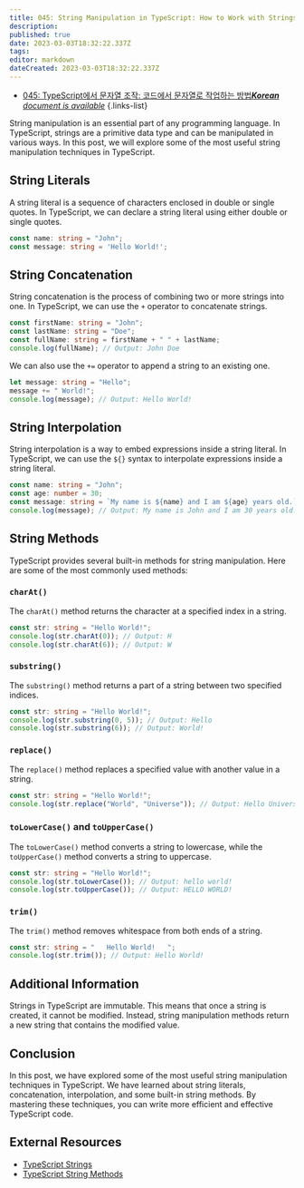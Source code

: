 ```yaml
---
title: 045: String Manipulation in TypeScript: How to Work with Strings in Your Code
description: 
published: true
date: 2023-03-03T18:32:22.337Z
tags: 
editor: markdown
dateCreated: 2023-03-03T18:32:22.337Z
---
```


- [045: TypeScript에서 문자열 조작: 코드에서 문자열로 작업하는 방법***Korean** document is available*](/ko/Knowledge-base/TypeScript/Learning/045-string-manipulation-in-typescript-how-to-work-with-strings-in-your-code)
{.links-list}


String manipulation is an essential part of any programming language. In TypeScript, strings are a primitive data type and can be manipulated in various ways. In this post, we will explore some of the most useful string manipulation techniques in TypeScript.

## String Literals

A string literal is a sequence of characters enclosed in double or single quotes. In TypeScript, we can declare a string literal using either double or single quotes.

```typescript
const name: string = "John";
const message: string = 'Hello World!';
```

## String Concatenation

String concatenation is the process of combining two or more strings into one. In TypeScript, we can use the `+` operator to concatenate strings.

```typescript
const firstName: string = "John";
const lastName: string = "Doe";
const fullName: string = firstName + " " + lastName;
console.log(fullName); // Output: John Doe
```

We can also use the `+=` operator to append a string to an existing one.

```typescript
let message: string = "Hello";
message += " World!";
console.log(message); // Output: Hello World!
```

## String Interpolation

String interpolation is a way to embed expressions inside a string literal. In TypeScript, we can use the `${}` syntax to interpolate expressions inside a string literal.

```typescript
const name: string = "John";
const age: number = 30;
const message: string = `My name is ${name} and I am ${age} years old.`;
console.log(message); // Output: My name is John and I am 30 years old.
```

## String Methods

TypeScript provides several built-in methods for string manipulation. Here are some of the most commonly used methods:

### `charAt()`

The `charAt()` method returns the character at a specified index in a string.

```typescript
const str: string = "Hello World!";
console.log(str.charAt(0)); // Output: H
console.log(str.charAt(6)); // Output: W
```

### `substring()`

The `substring()` method returns a part of a string between two specified indices.

```typescript
const str: string = "Hello World!";
console.log(str.substring(0, 5)); // Output: Hello
console.log(str.substring(6)); // Output: World!
```

### `replace()`

The `replace()` method replaces a specified value with another value in a string.

```typescript
const str: string = "Hello World!";
console.log(str.replace("World", "Universe")); // Output: Hello Universe!
```

### `toLowerCase()` and `toUpperCase()`

The `toLowerCase()` method converts a string to lowercase, while the `toUpperCase()` method converts a string to uppercase.

```typescript
const str: string = "Hello World!";
console.log(str.toLowerCase()); // Output: hello world!
console.log(str.toUpperCase()); // Output: HELLO WORLD!
```

### `trim()`

The `trim()` method removes whitespace from both ends of a string.

```typescript
const str: string = "   Hello World!   ";
console.log(str.trim()); // Output: Hello World!
```

## Additional Information

Strings in TypeScript are immutable. This means that once a string is created, it cannot be modified. Instead, string manipulation methods return a new string that contains the modified value.

## Conclusion

In this post, we have explored some of the most useful string manipulation techniques in TypeScript. We have learned about string literals, concatenation, interpolation, and some built-in string methods. By mastering these techniques, you can write more efficient and effective TypeScript code.

## External Resources

- [TypeScript Strings](https://www.tutorialsteacher.com/typescript/typescript-string)
- [TypeScript String Methods](https://www.tutorialsteacher.com/typescript/typescript-string-methods)